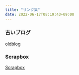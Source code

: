 ```yaml
---
title: "リンク集"
date: 2022-06-17T08:19:43+09:00
---
```


### 古いブログ

[oldblog](oldblog/)

### Scrapbox

[Scrapbox](https://scrapbox.io/soracqt)
